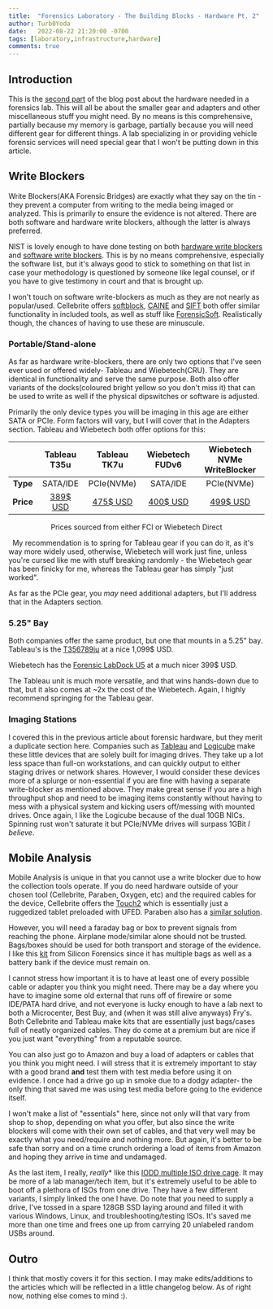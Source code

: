 ```yaml
---
title:  "Forensics Laboratory - The Building Blocks - Hardware Pt. 2"
author: Turb0Yoda
date:   2022-08-22 21:20:00 -0700
tags: [laboratory,infrastructure,hardware]
comments: true
---
```


## Introduction
This is the [second part](https://turb0yoda.com/posts/forensic-laboratory-the-building-blocks-hardware/) of the blog post about the hardware needed in a forensics lab. This will all be about the smaller gear and adapters and other miscellaneous stuff you might need. By no means is this comprehensive, partially because my memory is garbage, partially because you will need different gear for different things. A lab specializing in or providing vehicle forensic services will need special gear that I won't be putting down in this article.

## Write Blockers
Write Blockers(AKA Forensic Bridges) are exactly what they say on the tin - they prevent a computer from writing to the media being imaged or analyzed. This is primarily to ensure the evidence is not altered. There are both software and hardware write blockers, although the latter is always preferred.

NIST is lovely enough to have done testing on both [hardware write blockers](https://www.nist.gov/itl/ssd/software-quality-group/computer-forensics-tool-testing-program-cftt/cftt-technical/hardware) and [software write blockers](https://www.nist.gov/itl/ssd/software-quality-group/computer-forensics-tool-testing-program-cftt/cftt-technical/software). This is by no means comprehensive, especially the software list, but it's always good to stick to something on that list in case your methodology is questioned by someone like legal counsel, or if you have to give testimony in court and that is brought up.

I won't touch on software write-blockers as much as they are not nearly as popular/used. Cellebrite offers [softblock](https://cellebrite.com/en/softblock/), [CAINE](https://www.caine-live.net/index.html) and [SIFT](https://www.sans.org/tools/sift-workstation/) both offer similar functionality in included tools, as well as stuff like [ForensicSoft](https://www.forensicsoft.com/). Realistically though, the chances of having to use these are minuscule.

### Portable/Stand-alone 

As far as hardware write-blockers, there are only two options that I've seen ever used or offered widely- Tableau and Wiebetech(CRU). They are identical in functionality and serve the same purpose. Both also offer variants of the docks(coloured bright yellow so you don't miss it) that can be used to write as well if the physical dipswitches or software is adjusted. 

Primarily the only device types you will be imaging in this age are either SATA or PCIe. Form factors will vary, but I will cover that in the Adapters section. Tableau and Wiebetech both offer options for this:

|           | **Tableau T35u** | **Tableau TK7u** | **Wiebetech FUDv6** | **Wiebetech NVMe WriteBlocker** |
|:---------:|:----------------:|:----------------:|:-------------------:|:-------------------------------:|
|  **Type** |     SATA/IDE     |    PCIe(NVMe)    |       SATA/IDE      |            PCIe(NVMe)           |
| **Price** |     [389$ USD](https://www.forensiccomputers.com/tableau-t35u-bridge-kit.html)     |     [475$ USD](https://www.forensiccomputers.com/tableau-t7u-forensic-pcie-bridge.html)     |       [400$ USD](https://wiebetech.com/products/forensic-ultradock-fudv6-0/)      |             [499$ USD](https://wiebetech.com/products/nvme-writeblocker/)            |

<center> Prices sourced from either FCI or Wiebetech Direct </center>

&nbsp;
My recommendation is to spring for Tableau gear if you can do it, as it's way more widely used, otherwise, Wiebetech will work just fine, unless you're cursed like me with stuff breaking randomly - the Wiebetech gear has been finicky for me, whereas the Tableau gear has simply "just worked". 

As far as the PCIe gear, you *may* need additional adapters, but I'll address that in the Adapters section.


### 5.25" Bay

Both companies offer the same product, but one that mounts in a 5.25" bay. Tableau's is the [T356789iu](https://www.forensiccomputers.com/tableau-t356789iu.html) at a nice 1,099$ USD.

Wiebetech has the [Forensic LabDock U5](https://wiebetech.com/products/forensic-labdock-u5/) at a much nicer 399$ USD. 

The Tableau unit is much more versatile, and that wins hands-down due to that, but it also comes at ~2x the cost of the Wiebetech. Again, I highly recommend springing for the Tableau gear.

### Imaging Stations

I covered this in the previous article about forensic hardware, but they merit a duplicate section here. Companies such as [Tableau](https://www.forensiccomputers.com/tableau-tx1-forensic-imager.html) and [Logicube](https://www.logicube.com/shop/forensic-falcon-neo/) make these little devices that are solely built for imaging drives. They take up a lot less space than full-on workstations, and can quickly output to either staging drives or network shares. However, I would consider these devices more of a splurge or non-essential if you are fine with having a separate write-blocker as mentioned above. They make great sense if you are a high throughput shop and need to be imaging items constantly without having to mess with a physical system and kicking users off/messing with mounted drives. Once again, I like the Logicube because of the dual 10GB NICs. Spinning rust won't saturate it but PCIe/NVMe drives will surpass 1GBit *I believe*.

## Mobile Analysis

Mobile Analysis is unique in that you cannot use a write blocker due to how the collection tools operate. If you do need hardware outside of your chosen tool (Cellebrite, Paraben, Oxygen, etc) and the required cables for the device, Cellebrite offers the [Touch2](https://www.teeltech.com/mobile-device-forensic-tools/cellebrite/ufed-touch-ultimate/) which is essentially just a ruggedized tablet preloaded with UFED. Paraben also has a [similar solution](https://www.oxygen-forensic.com/en/products/oxygen-forensic-kit).

However, you will need a faraday bag or box to prevent signals from reaching the phone. Airplane mode/similar alone should not be trusted. Bags/boxes should be used for both transport and storage of the evidence. I like this [kit](https://siliconforensics.com/products/accessories/faraday-bags/faraday-bag-sampler-bundle.html) from Silicon Forensics since it has multiple bags as well as a battery bank if the device must remain on.

I cannot stress how important it is to have at least one of every possible cable or adapter you think you might need. There may be a day where you have to imagine some old external that runs off of firewire or some IDE/PATA hard drive, and not everyone is lucky enough to have a lab next to both a Microcenter, Best Buy, and (when it was still alive anyways) Fry's. Both Cellebrite and Tableau make kits that are essentially just bags/cases full of neatly organized cables. They do come at a premium but are nice if you just want "everything" from a reputable source. 

You can also just go to Amazon and buy a load of adapters or cables that you think you might need. I will stress that it is extremely important to stay with a good brand **and** test them with test media before using it on evidence. I once had a drive go up in smoke due to a dodgy adapter- the only thing that saved me was using test media before going to the evidence itself.

I won't make a list of "essentials" here, since not only will that vary from shop to shop, depending on what you offer, but also since the write blockers will come with their own set of cables, and that very well may be exactly what you need/require and nothing more. But again, it's better to be safe than sorry and on a time crunch ordering a load of items from Amazon and hoping they arrive in time and undamaged.

As the last item, I really, *really** like this [IODD multiple ISO drive cage](https://smile.amazon.com/Iodd-Iodd2531-Black-Virtual-Enclosures/dp/B00TDJ4BJU/). It may be more of a lab manager/tech item, but it's extremely useful to be able to boot off a plethora of ISOs from one drive. They have a few different variants, I simply linked the one I have. Do note that you need to supply a drive, I've tossed in a spare 128GB SSD laying around and filled it with various Windows, Linux, and troubleshooting/testing ISOs. It's saved me more than one time and frees one up from carrying 20 unlabeled random USBs around.

## Outro

I think that mostly covers it for this section. I may make edits/additions to the articles which will be reflected in a little changelog below. As of right now, nothing else comes to mind :).